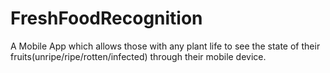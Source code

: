 # FreshFoodRecognition
A Mobile App which allows those with any plant life to see the state of their fruits(unripe/ripe/rotten/infected) through their mobile device.  
